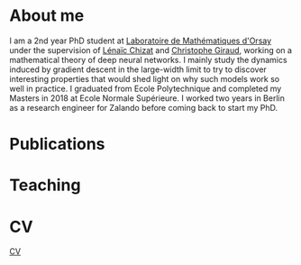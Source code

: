 # About me
I am a 2nd year PhD student at [Laboratoire de Mathématiques d'Orsay](https://www.imo.universite-paris-saclay.fr/fr/) under the supervision of [Lénaïc Chizat](https://lchizat.github.io/) and [Christophe Giraud](https://www.imo.universite-paris-saclay.fr/~giraud/), working on a mathematical theory of deep neural networks. I mainly study the dynamics induced by gradient descent in the large-width limit to try to discover interesting properties that would shed light on why such models work so well in practice. I graduated from Ecole Polytechnique and completed my Masters in 2018 at Ecole Normale Supérieure. I worked two years in Berlin as a research engineer for Zalando before coming back to start my PhD. 

# Publications 

# Teaching

# CV 
[CV](data/CV_Karl_Hajjar_phd_june_2021_pdf.pdf)
